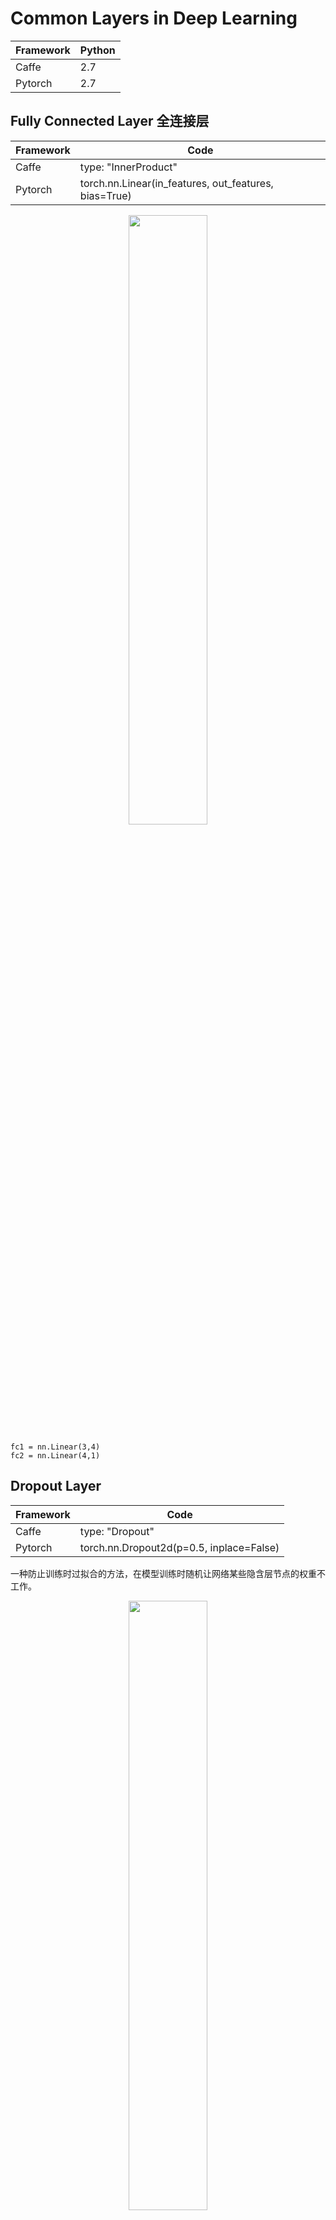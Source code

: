 # Common Layers in Deep Learning
| Framework | Python | 
| --- | --- | 
| Caffe | 2.7 | 
| Pytorch | 2.7 | 


## Fully Connected Layer 全连接层
| Framework | Code | 
| --- | --- | 
| Caffe | type: "InnerProduct"| 
| Pytorch | torch.nn.Linear(in_features, out_features, bias=True) | 

<p align="center"><img width="50%" src="pics/fc.png" /></p> 

```
fc1 = nn.Linear(3,4)
fc2 = nn.Linear(4,1)
```

## Dropout Layer
| Framework | Code | 
| --- | --- | 
| Caffe | type: "Dropout"| 
| Pytorch | torch.nn.Dropout2d(p=0.5, inplace=False) | 

一种防止训练时过拟合的方法，在模型训练时随机让网络某些隐含层节点的权重不工作。

<p align="center"><img width="50%" src="pics/Dropout.png" /></p> 


## Convolution Layer 卷积层

### 2D Convolution

| Framework | Code | 
| --- | --- | 
| Caffe | type: "Convolution"| 
| Pytorch | torch.nn.Conv2d(in_channels, out_channels, kernel_size, stride=1, padding=0, dilation=1, groups=1, bias=True) | 

往往在以图像为输入的网络中使用。

#### 卷积原理

当卷积层的输入维度(Channel)大于1时：

<p align="center"><img width="70%" src="gif/conv-layer-theory.gif" /></p>

```
Conv1 = nn.Conv2d(3, 2, kernel_size=(3, 3), stride=(2, 2), padding=(1, 1), dilation=1)
```

#### 卷积层中stride, padding, dilation参数意义：

<table style="width:100%">
  <tr>
    <td><img src="gif/no_padding_no_strides.gif"></td>
    <td><img src="gif/arbitrary_padding_no_strides.gif"></td>
    <td><img src="gif/same_padding_no_strides.gif"></td>
    <td><img src="gif/full_padding_no_strides.gif"></td>
  </tr>
  <tr>
    <td>No padding, no strides</td>
    <td>Arbitrary padding, no strides</td>
    <td>Half padding, no strides</td>
    <td>Full padding, no strides</td>
  </tr>
  <tr>
    <td><img src="gif/no_padding_strides.gif"></td>
    <td><img src="gif/padding_strides.gif"></td>
    <td><img src="gif/padding_strides_odd.gif"></td>
    <td></td>
  </tr>
  <tr>
    <td>No padding, strides = 2</td>
    <td>Padding = 1, strides = 2</td>
    <td>Padding = 1, strides = 2 (odd)</td>
    <td></td>
  </tr>
  <tr>
    <td><img src="gif/dilation.gif"></td>
    <td></td>
    <td></td>
    <td></td>
  </tr>
  <tr>
    <td>No padding, no stride, dilation = 2</td>
    <td></td>
    <td></td>
    <td></td>
  </tr>
</table>

### 3D Convolution

| Framework | Code | 
| --- | --- | 
| Caffe | type: "Convolution", | 
| Pytorch | torch.nn.Conv3d(in_channels, out_channels, kernel_size, stride=1, padding=0, dilation=1, groups=1, bias=True) |

往往在以视频流为输入的网络中使用。

<p align="center"><img width="40%" src="pics/3Conv.png" /></p>

```
3DConv1 = nn.Conv3d( 1, n1, kernel_size=(d0, 3, 3), stride=(1, 1, 1), padding=(0, 1, 1))
3DConv2 = nn.Conv3d(n1, n2, kernel_size=(d0, 3, 3), stride=(1, 1, 1), padding=(0, 1, 1))
3DConv3 = nn.Conv3d(n2, n3, kernel_size=(d0, 3, 3), stride=(1, 1, 1), padding=(0, 1, 1))
3DConv4 = nn.Conv3d(n3, n4, kernel_size=(d0, 3, 3), stride=(1, 1, 1), padding=(0, 1, 1))
```

每个channel间参数不同，但每个channel内的视频流共享参数，如下图所示。

<p align="center"><img width="70%" src="pics/3Conv-share.png" /></p>


## Deconvolution Layer 反卷积层

| Framework | Code | 
| --- | --- | 
| Caffe | type: "Deconvolution"| 
| Pytorch | torch.nn.ConvTranspose2d(in_channels, out_channels, kernel_size, stride=1, padding=0, output_padding=0, groups=1, bias=True, dilation=1) | 

卷积层的逆操作，常用于将卷积层生成的特征图upsampling和decode，如下图所示。

<p align="center"><img width="100%" src="pics/conv-deconv.png" /></p>

#### 反卷积层中stride, padding参数意义：

<table style="width:100%">
  <tr>
    <td><img src="gif/no_padding_no_strides_transposed.gif"></td>
    <td><img src="gif/arbitrary_padding_no_strides_transposed.gif"></td>
    <td><img src="gif/same_padding_no_strides_transposed.gif"></td>
    <td><img src="gif/full_padding_no_strides_transposed.gif"></td>
  </tr>
  <tr>
    <td>No padding, no strides, transposed</td>
    <td>Arbitrary padding, no strides, transposed</td>
    <td>Half padding, no strides, transposed</td>
    <td>Full padding, no strides, transposed</td>
  </tr>
  <tr>
    <td><img src="gif/no_padding_strides_transposed.gif"></td>
    <td><img src="gif/padding_strides_transposed.gif"></td>
    <td><img src="gif/padding_strides_odd_transposed.gif"></td>
    <td></td>
  </tr>
  <tr>
    <td>No padding, strides, transposed</td>
    <td>Padding, strides, transposed</td>
    <td>Padding, strides, transposed (odd)</td>
    <td></td>
  </tr>
</table>

## Max Pooling Layer 池化层

| Framework | Code | 
| --- | --- | 
| Caffe | type: "Pooling" pool: MAX| 
| Pytorch | torch.nn.MaxPool2d(kernel_size, stride=None, padding=0, dilation=1, return_indices=False, ceil_mode=False) | 

<p align="center"><img width="70%" src="pics/numerical_max_pooling.png" /></p>

```
Pool1 = nn.MaxPool2d(3, 1, padding=0)
```

## RoI Pooling Layer

<p align="center"><img width="60%" src="pics/roipooling1.png" /></p>

RoI Pooling层在论文[Fast R-CNN](http://www.cv-foundation.org/openaccess/content_iccv_2015/papers/Girshick_Fast_R-CNN_ICCV_2015_paper.pdf)中被提出，主要用于为大小不同的RoI(Region of Interest)区域提取大小相同的特征图，其主要过程为：
- 将RoI区域的坐标缩放到与特征图同一尺度，并对缩放后的坐标取整；
- 将缩放后的ROI区域分割为设定好的区域块（如7×7）；
- 对每个区域块内的特征值进行操作（一般是max pooling），并作为该区域块的最终输出。

[Implementation: RoI Pooling in Pytorch](https://discuss.pytorch.org/t/autograd-on-sampled-locations-on-feature-maps/1585/2)

## Max Unpooling Layer

| Framework | Code | 
| --- | --- | 
| Caffe | no official implementation, [Third-Party](https://github.com/HyeonwooNoh)| 
| Pytorch | torch.nn.MaxUnpool2d(kernel_size, stride=None, padding=0) | 

Max Pooling层的逆操作，其与Deconvlution层的区别如下图所示，Pooling层的输出是稀疏（sparse）的，后面往往要跟Convolution层来使特征图稠密化（dense）。

<p align="center"><img width="50%" src="pics/diff_unpooling.PNG" /></p>

## Crop Layer
| Framework | Code | 
| --- | --- | 
| Caffe | type: "Crop"| 
| Pytorch | Tensor.contiguous() | 

将特征图尺寸剪裁到与参考特征图同样大小，caffe中可以使用专门的Crop层，Pytorch中直接对要剪裁的特征图tensor进行维度操作即可。

```
h[:, :, 19:19+x.size()[2], 19:19+x.size()[3]].contiguous() #x.size[2], x.size[3] 分别为参考特征图的高和宽
```

## Concatenate Layer
| Framework | Code | 
| --- | --- | 
| Caffe | type: "Concat"| 
| Pytorch | torch.cat(seq, dim=0)| 

将同样大小的特征图拼接在一起，形成新的维度。
<p align="center"><img width="50%" src="pics/Concatenate-layer.png" /></p>

## Batch Normalization Layer
| Framework | Code | 
| --- | --- | 
| Caffe | type: "BatchNorm" and type: "Scale"| 
| Pytorch | torch.nn.BatchNorm2d(num_features, eps=1e-05, momentum=0.1, affine=True)| 

Batch Normalization解决的是[Internal Covariate Shift](https://arxiv.org/abs/1502.03167)问题，即由于每一层的参数都在不断变化，所以输出的分布也会不断变化，造成梯度需要不断适应新的数据分布。所以，每一个mini batch里，对每个维度进行归一化:

![equation](http://mathurl.com/mh3x47a.png)

上式中的γ和β为可学习参数。

## Reshape Layer
| Framework | Code | 
| --- | --- | 
| Caffe | type: "Reshape"| 
| Pytorch | torch.view, nn.PixelShuffle | 

在不改变特征数值和特征总量的情况下改变特征图的形状：

<p align="center"><img width="50%" src="pics/reshape-layer.png" /></p>

```
x = torch.randn(L*r*r, h, w)
y = x.view(L, r*h, r*w)
or
nn.PixelShuffle(r)
```

## Softmax Layer
| Framework | Code | 
| --- | --- | 
| Caffe | type: "Softmax"| 
| Pytorch | torch.nn.Softmax | 

softmax用于多分类问题，比如0-9的数字识别，共有10个输出，而且这10个输出的概率和加起来应该为1，所以可以用一个softmax操作归一化这10个输出。进一步一般化，假如共有k个输出，softmax的假设可以形式化表示为：

<p align="center"><img width="50%" src="pics/softmax.png" /></p>

softmax层往往用于多分类问题的最终输出层，用来输出各类的概率，如下图所示：

<p align="center"><img width="50%" src="pics/softmax-in-net.png" /></p>



![equation](http://www.sciweavers.org/tex2img.php?eq=1%2Bsin%28mc%5E2%29&bc=White&fc=Black&im=jpg&fs=12&ff=arev&edit=)

![equation](http://mathurl.com/5euwuy.png)

![equation](http://www.sciweavers.org/upload/Tex2Img_1494508243/render.png)


http://www.sciweavers.org/free-online-latex-equation-editor

http://mathurl.com/

